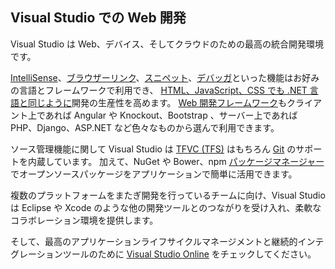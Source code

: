 <properties
	pageTitle="Home"
	description="Visual Studio gives you the tools and flexibility you need to create and deploy modern web applications today."
	slug="home"
	keywords="visual studio, visualstudio, vs, vs2012, vs2013, vs2015, dev11, dev12, dev14"
/>

## Visual Studio での Web 開発
<!--
Visual Studio is the best integrated development environment for the web, devices, and the cloud.
-->

Visual Studio は Web、デバイス、そしてクラウドのための最高の統合開発環境です。

<!--
Features like [IntelliSense](http://go.microsoft.com/fwlink/?LinkId=532997), [Browser Link](http://www.asp.net/visual-studio/overview/2013/using-browser-link), [snippets](https://msdn.microsoft.com/library/ms165392.aspx), and [debuggers](https://msdn.microsoft.com/library/ms165008.aspx) work with the languages and frameworks of your choice.  Be more productive developing in [HTML, JavaScript, and CSS as well as the .NET languages](/languages/).  Use the [web development frameworks](/frameworks/) of your choice, including Angular, Knockout, and Bootstrap on the client, PHP, Django, and ASP.NET on the server, and many others.
-->

[IntelliSense](http://go.microsoft.com/fwlink/?LinkId=532997)、[ブラウザーリンク](http://www.asp.net/visual-studio/overview/2013/using-browser-link)、[スニペット](https://msdn.microsoft.com/library/ms165392.aspx)、[デバッガ](https://msdn.microsoft.com/library/ms165008.aspx)といった機能はお好みの言語とフレームワークで利用でき、 [HTML、JavaScript、CSS でも .NET 言語と同じように](/languages/)開発の生産性を高めます。 [Web 開発フレームワーク](/frameworks/)もクライアント上であれば Angular や Knockout、Bootstrap 、サーバー上であれば PHP、Django、ASP.NET など色々なものから選んで利用できます。

<!--
For source control Visual Studio has [Git](https://www.visualstudio.com/get-started/code/share-your-code-in-git-vs) as well as [TFVC (TFS)](https://www.visualstudio.com/en-us/get-started/code/share-your-code-in-tfvc-vs) support built-in.  And the  NuGet, Bower, and npm [package managers](/package-managers/) make it easy to leverage open source packages in your applications.
-->

ソース管理機能に関して Visual Studio は [TFVC (TFS)](https://www.visualstudio.com/en-us/get-started/code/share-your-code-in-tfvc-vs) はもちろん [Git](https://www.visualstudio.com/get-started/code/share-your-code-in-git-vs) のサポートを内蔵しています。 加えて、NuGet や Bower、npm [パッケージマネージャー](/package-managers/)でオープンソースパッケージをアプリケーションで簡単に活用できます。

<!--
For teams working across multiple platforms, Visual Studio provides a flexible collaboration environment that welcomes connection with other development tools,  such as Eclipse and Xcode.
-->

複数のプラットフォームをまたぎ開発を行っているチームに向け、Visual Studio は Eclipse や Xcode のような他の開発ツールとのつながりを受け入れ、柔軟なコラボレーション環境を提供します。

<!--
And for the best application lifecycle management and continuous integration tools, check out [Visual Studio Online](https://www.visualstudio.com/en-us/explore/app-lifecycle-management-vs.aspx).
-->

そして、最高のアプリケーションライフサイクルマネージメントと継続的インテグレーションツールのために [Visual Studio Online](https://www.visualstudio.com/en-us/explore/app-lifecycle-management-vs.aspx) をチェックしてください。